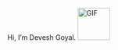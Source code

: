  Hi, I’m Devesh Goyal. <img alt="GIF" src="https://github.com/TheDudeThatCode/TheDudeThatCode/blob/master/Assets/wave.gif" width="66" />


